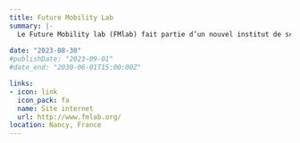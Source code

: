 ```yaml
---
title: Future Mobility Lab
summary: |-
  Le Future Mobility lab (FMlab) fait partie d’un nouvel institut de science des données lancé en janvier 2019 par l’Université de technologie de Sydney dans le cadre de la faculté d’ingénierie et d’informatique. Le laboratoire de recherche se concentre sur le développement de modèles avancés axés sur les données pour résoudre certains problèmes brûlants du monde réel tels que la congestion du trafic, l’habitabilité des villes intelligentes, la fluidité de la mobilité et la transition vers de nouveaux modes de transport émergents tels que les véhicules connectés et autonomes, le transport à la demande, les communications de véhicule à véhicule et de véhicule à infrastructure.
  
date: "2023-08-30"
#publishDate: "2023-09-01"
#date_end: "2030-06-01T15:00:00Z"

links:
- icon: link
  icon_pack: fa
  name: Site internet
  url: http://www.fmlab.org/
location: Nancy, France
---
```




